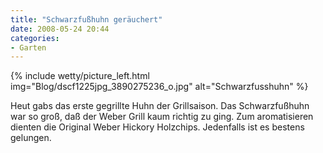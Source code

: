 ```yaml
---
title: "Schwarzfußhuhn geräuchert"
date: 2008-05-24 20:44
categories: 
- Garten
---
```

{% include wetty/picture_left.html img="Blog/dscf1225jpg_3890275236_o.jpg" alt="Schwarzfusshuhn" %}

Heut gabs das erste gegrillte Huhn der Grillsaison. Das Schwarzfußhuhn war so groß, daß der Weber Grill  kaum richtig zu ging. Zum aromatisieren dienten die Original Weber Hickory Holzchips. Jedenfalls ist es bestens gelungen.
